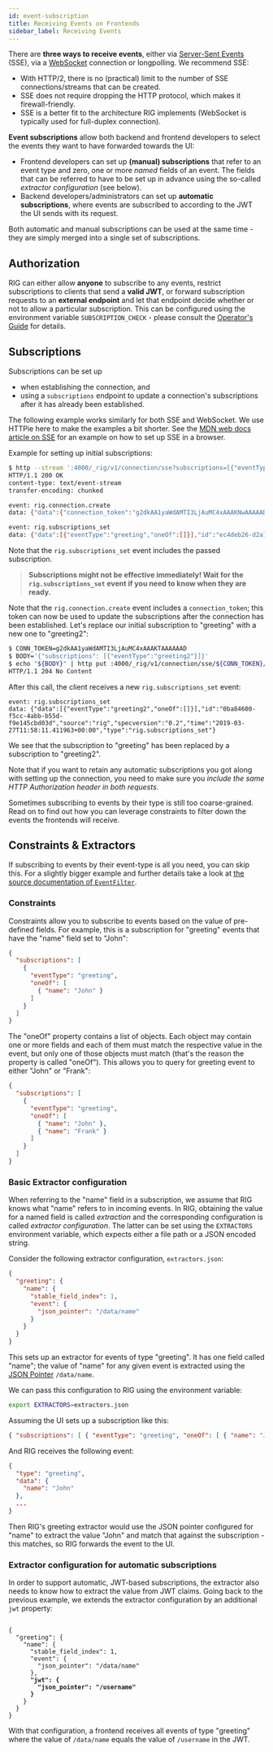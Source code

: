 ```yaml
---
id: event-subscription
title: Receiving Events on Frontends
sidebar_label: Receiving Events
---
```


There are **three ways to receive events**, either via [Server-Sent Events](https://en.wikipedia.org/wiki/Server-sent_events) (SSE), via a [WebSocket](https://en.wikipedia.org/wiki/WebSocket) connection or longpolling. We recommend SSE:

- With HTTP/2, there is no (practical) limit to the number of SSE connections/streams that can be created.
- SSE does not require dropping the HTTP protocol, which makes it firewall-friendly.
- SSE is a better fit to the architecture RIG implements (WebSocket is typically used for full-duplex connection).

**Event subscriptions** allow both backend and frontend developers to select the events they want to have forwarded towards the UI:

- Frontend developers can set up **(manual) subscriptions** that refer to an event type and zero, one or more _named_ fields of an event. The fields that can be referred to have to be set up in advance using the so-called _extractor configuration_ (see below).
- Backend developers/administrators can set up **automatic subscriptions**, where events are subscribed to according to the JWT the UI sends with its request.

Both automatic and manual subscriptions can be used at the same time - they are simply merged into a single set of subscriptions.

## Authorization

RIG can either allow **anyone** to subscribe to any events, restrict subscriptions to clients that send a **valid JWT**, or forward subscription requests to an **external endpoint** and let that endpoint decide whether or not to allow a particular subscription. This can be configured using the environment variable `SUBSCRIPTION_CHECK` - please consult the [Operator's Guide](rig-ops-guide) for details.

## Subscriptions

Subscriptions can be set up

- when establishing the connection, and
- using a `subscriptions` endpoint to update a connection's subscriptions after it has already been established.

The following example works similarly for both SSE and WebSocket. We use HTTPie here to make the examples a bit shorter. See the [MDN web docs article on SSE](https://developer.mozilla.org/en-US/docs/Web/API/Server-sent_events/Using_server-sent_events) for an example on how to set up SSE in a browser.

Example for setting up initial subscriptions:

```bash
$ http --stream ':4000/_rig/v1/connection/sse?subscriptions=[{"eventType":"greeting"}]'
HTTP/1.1 200 OK
content-type: text/event-stream
transfer-encoding: chunked

event: rig.connection.create
data: {"data":{"connection_token":"g2dkAA1yaWdAMTI3LjAuMC4xAAAKNwAAAAAD","errors":[]},"id":"634b8420-010f-4430-870b-fb5ca8e02945","source":"rig","specversion":"0.2","time":"2019-03-27T11:53:18.435690+00:00","type":"rig.connection.create"}

event: rig.subscriptions_set
data: {"data":[{"eventType":"greeting","oneOf":[]}],"id":"ec4deb26-d2a7-46ed-806d-d1beaa2560f8","source":"rig","specversion":"0.2","time":"2019-03-27T11:53:18.438281+00:00","type":"rig.subscriptions_set"}

```

Note that the `rig.subscriptions_set` event includes the passed subscription.

> **Subscriptions might not be effective immediately! Wait for the `rig.subscriptions_set` event if you need to know when they are ready.**

Note that the `rig.connection.create` event includes a `connection_token`; this token can now be used to update the subscriptions after the connection has been established. Let's replace our initial subscription to "greeting" with a new one to "greeting2":

```bash
$ CONN_TOKEN=g2dkAA1yaWdAMTI3LjAuMC4xAAAKTAAAAAAD
$ BODY='{"subscriptions": [{"eventType":"greeting2"}]}'
$ echo "${BODY}" | http put :4000/_rig/v1/connection/sse/${CONN_TOKEN}/subscriptions
HTTP/1.1 204 No Content

```

After this call, the client receives a new `rig.subscriptions_set` event:

```plaintext
event: rig.subscriptions_set
data: {"data":[{"eventType":"greeting2","oneOf":[]}],"id":"0ba84600-f5cc-4abb-b55d-f9e145cbd03d","source":"rig","specversion":"0.2","time":"2019-03-27T11:58:11.411963+00:00","type":"rig.subscriptions_set"}
```

We see that the subscription to "greeting" has been replaced by a subscription to "greeting2".

Note that if you want to retain any automatic subscriptions you got along with setting up the connection, you need to make sure you _include the same HTTP Authorization header in both requests_.

Sometimes subscribing to events by their type is still too coarse-grained. Read on to find out how you can leverage constraints to filter down the events the frontends will receive.

## Constraints & Extractors

If subscribing to events by their event-type is all you need, you can skip this.
For a slightly bigger example and further details take a look at [the source documentation of `EventFilter`](https://accenture.github.io/reactive-interaction-gateway/source_docs/Rig.EventFilter.html).

### Constraints

Constraints allow you to subscribe to events based on the value of pre-defined fields. For example, this is a subscription for "greeting" events that have the "name" field set to "John":

```json
{
  "subscriptions": [
    {
      "eventType": "greeting",
      "oneOf": [
        { "name": "John" }
      ]
    }
  ]
}
```

The "oneOf" property contains a list of objects. Each object may contain one or more fields and each of them must match the respective value in the event, but only one of those objects must match (that's the reason the property is called "oneOf"). This allows you to query for greeting event to either "John" or "Frank":

```json
{
  "subscriptions": [
    {
      "eventType": "greeting",
      "oneOf": [
        { "name": "John" },
        { "name": "Frank" }
      ]
    }
  ]
}
```

### Basic Extractor configuration

When referring to the "name" field in a subscription, we assume that RIG knows what "name" refers to in incoming events. In RIG, obtaining the value for a named field is called _extraction_ and the corresponding configuration is called _extractor configuration_. The latter can be set using the `EXTRACTORS` environment variable, which expects either a file path or a JSON encoded string.

Consider the following extractor configuration, `extractors.json`:

```json
{
  "greeting": {
    "name": {
      "stable_field_index": 1,
      "event": {
        "json_pointer": "/data/name"
      }
    }
  }
}
```

This sets up an extractor for events of type "greeting". It has one field called "name"; the value of "name" for any given event is extracted using the [JSON Pointer](https://tools.ietf.org/html/rfc6901) `/data/name`.

We can pass this configuration to RIG using the environment variable:

```bash
export EXTRACTORS=extractors.json
```

Assuming the UI sets up a subscription like this:

```json
{ "subscriptions": [ { "eventType": "greeting", "oneOf": [ { "name": "John" } ] } ] }
```

And RIG receives the following event:

```json
{
  "type": "greeting",
  "data": {
    "name": "John"
  },
  ...
}
```

Then RIG's greeting extractor would use the JSON pointer configured for "name" to extract the value "John" and match that against the subscription - this matches, so RIG forwards the event to the UI.

### Extractor configuration for automatic subscriptions

In order to support automatic, JWT-based subscriptions, the extractor also needs to know how to extract the value from JWT claims. Going back to the previous example, we extends the extractor configuration by an additional `jwt` property:

<pre><code>
{
  "greeting": {
    "name": {
      "stable_field_index": 1,
      "event": {
        "json_pointer": "/data/name"
      },
      <b>"jwt": {
        "json_pointer": "/username"
      }</b>
    }
  }
}
</code></pre>

With that configuration, a frontend receives all events of type "greeting" where the value of `/data/name` equals the value of `/username` in the JWT.
